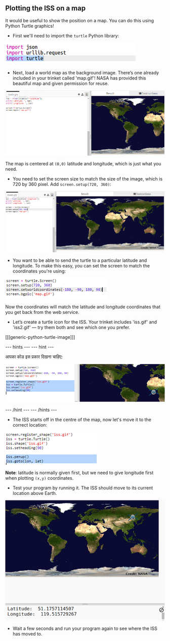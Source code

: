 ## Plotting the ISS on a map

It would be useful to show the position on a map. You can do this using Python Turtle graphics!

+ First we'll need to import the `turtle` Python library:

![screenshot](images/iss-turtle.png)

+ Next, load a world map as the background image. There’s one already included in your trinket called 'map.gif'! NASA has provided this beautiful map and given permission for reuse. 

![स्क्रीनशॉट](images/iss-map.png)

The map is centered at `(0,0)` latitude and longitude, which is just what you need.

+ You need to set the screen size to match the size of the image, which is 720 by 360 pixel. Add `screen.setup(720, 360)`:

![स्क्रीनशॉट](images/iss-setup.png)

+ You want to be able to send the turtle to a particular latitude and longitude. To make this easy, you can set the screen to match the coordinates you're using:

![स्क्रीनशॉट](images/iss-world.png)

Now the coordinates will match the latitude and longitude coordinates that you get back from the web service.

+ Let’s create a turtle icon for the ISS. Your trinket includes 'iss.gif' and 'iss2.gif' — try them both and see which one you prefer. 

[[[generic-python-turtle-image]]]

\--- hints \--- \--- hint \---

आपका कोड इस प्रकार दिखना चाहिए:

![स्क्रीनशॉट](images/iss-image.png)

\--- /hint \--- \--- /hints \---

+ The ISS starts off in the centre of the map, now let's move it to the correct location:

![स्क्रीनशॉट](images/iss-plot.png)

**Note**: latitude is normally given first, but we need to give longitude first when plotting `(x,y)` coordinates.

+ Test your program by running it. The ISS should move to its current location above Earth. 

![स्क्रीनशॉट](images/iss-plotted.png)

+ Wait a few seconds and run your program again to see where the ISS has moved to.